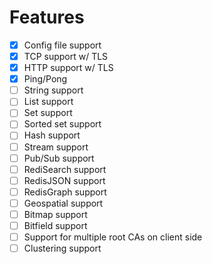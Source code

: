 # Features

- [x] Config file support
- [x] TCP support w/ TLS
- [x] HTTP support w/ TLS
- [x] Ping/Pong
- [ ] String support
- [ ] List support
- [ ] Set support
- [ ] Sorted set support
- [ ] Hash support
- [ ] Stream support
- [ ] Pub/Sub support
- [ ] RediSearch support
- [ ] RedisJSON support
- [ ] RedisGraph support
- [ ] Geospatial support
- [ ] Bitmap support
- [ ] Bitfield support
- [ ] Support for multiple root CAs on client side
- [ ] Clustering support